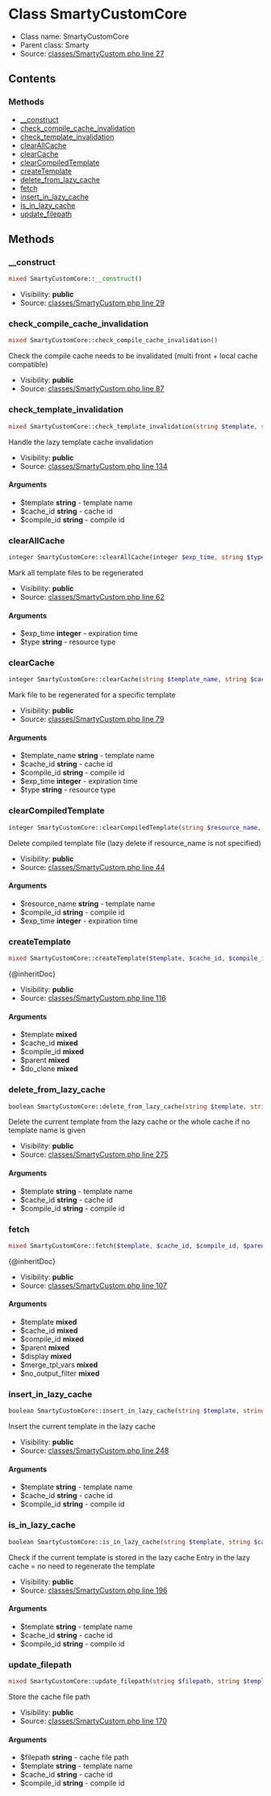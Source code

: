 Class SmartyCustomCore
=====================





* Class name: SmartyCustomCore
* Parent class: Smarty
* Source: [classes/SmartyCustom.php line 27](https://github.com/PrestaShop/PrestaShop/blob/1.6.1.3/classes/SmartyCustom.php#L27)


Contents
--------



### Methods

* [__construct](#method-__construct)
* [check_compile_cache_invalidation](#method-check_compile_cache_invalidation)
* [check_template_invalidation](#method-check_template_invalidation)
* [clearAllCache](#method-clearAllCache)
* [clearCache](#method-clearCache)
* [clearCompiledTemplate](#method-clearCompiledTemplate)
* [createTemplate](#method-createTemplate)
* [delete_from_lazy_cache](#method-delete_from_lazy_cache)
* [fetch](#method-fetch)
* [insert_in_lazy_cache](#method-insert_in_lazy_cache)
* [is_in_lazy_cache](#method-is_in_lazy_cache)
* [update_filepath](#method-update_filepath)






Methods
-------


### <a name="method-__construct"></a>__construct

```php
mixed SmartyCustomCore::__construct()
```





* Visibility: **public**
* Source: [classes/SmartyCustom.php line 29](https://github.com/PrestaShop/PrestaShop/blob/1.6.1.3/classes/SmartyCustom.php#L29)




### <a name="method-check_compile_cache_invalidation"></a>check_compile_cache_invalidation

```php
mixed SmartyCustomCore::check_compile_cache_invalidation()
```

Check the compile cache needs to be invalidated (multi front + local cache compatible)



* Visibility: **public**
* Source: [classes/SmartyCustom.php line 87](https://github.com/PrestaShop/PrestaShop/blob/1.6.1.3/classes/SmartyCustom.php#L87)




### <a name="method-check_template_invalidation"></a>check_template_invalidation

```php
mixed SmartyCustomCore::check_template_invalidation(string $template, string $cache_id, string $compile_id)
```

Handle the lazy template cache invalidation



* Visibility: **public**
* Source: [classes/SmartyCustom.php line 134](https://github.com/PrestaShop/PrestaShop/blob/1.6.1.3/classes/SmartyCustom.php#L134)


#### Arguments
* $template **string** - template name
* $cache_id **string** - cache id
* $compile_id **string** - compile id



### <a name="method-clearAllCache"></a>clearAllCache

```php
integer SmartyCustomCore::clearAllCache(integer $exp_time, string $type)
```

Mark all template files to be regenerated



* Visibility: **public**
* Source: [classes/SmartyCustom.php line 62](https://github.com/PrestaShop/PrestaShop/blob/1.6.1.3/classes/SmartyCustom.php#L62)


#### Arguments
* $exp_time **integer** - expiration time
* $type **string** - resource type



### <a name="method-clearCache"></a>clearCache

```php
integer SmartyCustomCore::clearCache(string $template_name, string $cache_id, string $compile_id, integer $exp_time, string $type)
```

Mark file to be regenerated for a specific template



* Visibility: **public**
* Source: [classes/SmartyCustom.php line 79](https://github.com/PrestaShop/PrestaShop/blob/1.6.1.3/classes/SmartyCustom.php#L79)


#### Arguments
* $template_name **string** - template name
* $cache_id **string** - cache id
* $compile_id **string** - compile id
* $exp_time **integer** - expiration time
* $type **string** - resource type



### <a name="method-clearCompiledTemplate"></a>clearCompiledTemplate

```php
integer SmartyCustomCore::clearCompiledTemplate(string $resource_name, string $compile_id, integer $exp_time)
```

Delete compiled template file (lazy delete if resource_name is not specified)



* Visibility: **public**
* Source: [classes/SmartyCustom.php line 44](https://github.com/PrestaShop/PrestaShop/blob/1.6.1.3/classes/SmartyCustom.php#L44)


#### Arguments
* $resource_name **string** - template name
* $compile_id **string** - compile id
* $exp_time **integer** - expiration time



### <a name="method-createTemplate"></a>createTemplate

```php
mixed SmartyCustomCore::createTemplate($template, $cache_id, $compile_id, $parent, $do_clone)
```

{@inheritDoc}



* Visibility: **public**
* Source: [classes/SmartyCustom.php line 116](https://github.com/PrestaShop/PrestaShop/blob/1.6.1.3/classes/SmartyCustom.php#L116)


#### Arguments
* $template **mixed**
* $cache_id **mixed**
* $compile_id **mixed**
* $parent **mixed**
* $do_clone **mixed**



### <a name="method-delete_from_lazy_cache"></a>delete_from_lazy_cache

```php
boolean SmartyCustomCore::delete_from_lazy_cache(string $template, string $cache_id, string $compile_id)
```

Delete the current template from the lazy cache or the whole cache if no template name is given



* Visibility: **public**
* Source: [classes/SmartyCustom.php line 275](https://github.com/PrestaShop/PrestaShop/blob/1.6.1.3/classes/SmartyCustom.php#L275)


#### Arguments
* $template **string** - template name
* $cache_id **string** - cache id
* $compile_id **string** - compile id



### <a name="method-fetch"></a>fetch

```php
mixed SmartyCustomCore::fetch($template, $cache_id, $compile_id, $parent, $display, $merge_tpl_vars, $no_output_filter)
```

{@inheritDoc}



* Visibility: **public**
* Source: [classes/SmartyCustom.php line 107](https://github.com/PrestaShop/PrestaShop/blob/1.6.1.3/classes/SmartyCustom.php#L107)


#### Arguments
* $template **mixed**
* $cache_id **mixed**
* $compile_id **mixed**
* $parent **mixed**
* $display **mixed**
* $merge_tpl_vars **mixed**
* $no_output_filter **mixed**



### <a name="method-insert_in_lazy_cache"></a>insert_in_lazy_cache

```php
boolean SmartyCustomCore::insert_in_lazy_cache(string $template, string $cache_id, string $compile_id)
```

Insert the current template in the lazy cache



* Visibility: **public**
* Source: [classes/SmartyCustom.php line 248](https://github.com/PrestaShop/PrestaShop/blob/1.6.1.3/classes/SmartyCustom.php#L248)


#### Arguments
* $template **string** - template name
* $cache_id **string** - cache id
* $compile_id **string** - compile id



### <a name="method-is_in_lazy_cache"></a>is_in_lazy_cache

```php
boolean SmartyCustomCore::is_in_lazy_cache(string $template, string $cache_id, string $compile_id)
```

Check if the current template is stored in the lazy cache
Entry in the lazy cache = no need to regenerate the template



* Visibility: **public**
* Source: [classes/SmartyCustom.php line 196](https://github.com/PrestaShop/PrestaShop/blob/1.6.1.3/classes/SmartyCustom.php#L196)


#### Arguments
* $template **string** - template name
* $cache_id **string** - cache id
* $compile_id **string** - compile id



### <a name="method-update_filepath"></a>update_filepath

```php
mixed SmartyCustomCore::update_filepath(string $filepath, string $template, string $cache_id, string $compile_id)
```

Store the cache file path



* Visibility: **public**
* Source: [classes/SmartyCustom.php line 170](https://github.com/PrestaShop/PrestaShop/blob/1.6.1.3/classes/SmartyCustom.php#L170)


#### Arguments
* $filepath **string** - cache file path
* $template **string** - template name
* $cache_id **string** - cache id
* $compile_id **string** - compile id


